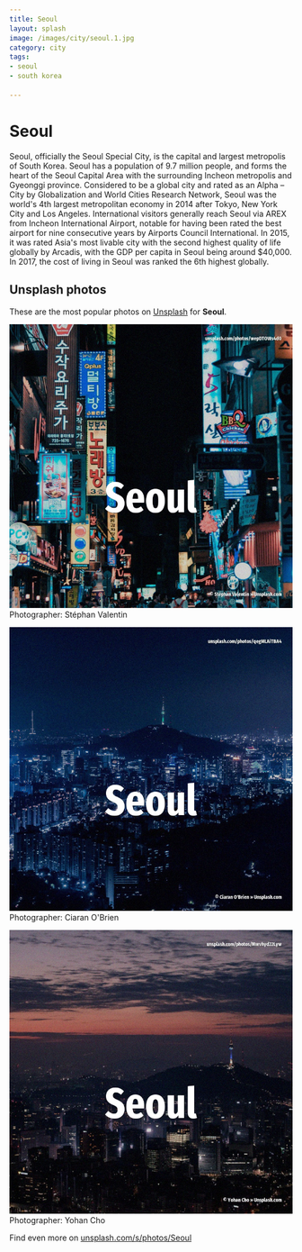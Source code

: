 ```yaml
---
title: Seoul
layout: splash
image: /images/city/seoul.1.jpg
category: city
tags:
- seoul
- south korea

---
```

# Seoul

Seoul, officially the Seoul Special City, is the capital and largest metropolis of South Korea.
Seoul has a population of 9.7 million people, and forms the heart of the Seoul Capital Area with 
the surrounding Incheon metropolis and Gyeonggi province.
Considered to be a global city and rated as an Alpha – City by Globalization and World Cities 
Research Network, Seoul was the world's 4th largest metropolitan economy in 2014 after Tokyo, New 
York City and Los Angeles.
International visitors generally reach Seoul via AREX from Incheon International Airport, notable 
for having been rated the best airport for nine consecutive years  by Airports Council 
International.
In 2015, it was rated Asia's most livable city with the second highest quality of life globally by 
Arcadis, with the GDP per capita  in Seoul being around $40,000.
In 2017, the cost of living in Seoul was ranked the 6th highest globally.

 
## Unsplash photos
These are the most popular photos on [Unsplash](https://unsplash.com) for **Seoul**.
 
![Seoul](/images/city/seoul.1.jpg)
Photographer:  Stéphan Valentin
 
![Seoul](/images/city/seoul.2.jpg)
Photographer:  Ciaran O'Brien
 
![Seoul](/images/city/seoul.3.jpg)
Photographer:  Yohan Cho
 
Find even more on [unsplash.com/s/photos/Seoul](https://unsplash.com/s/photos/Seoul)
 
